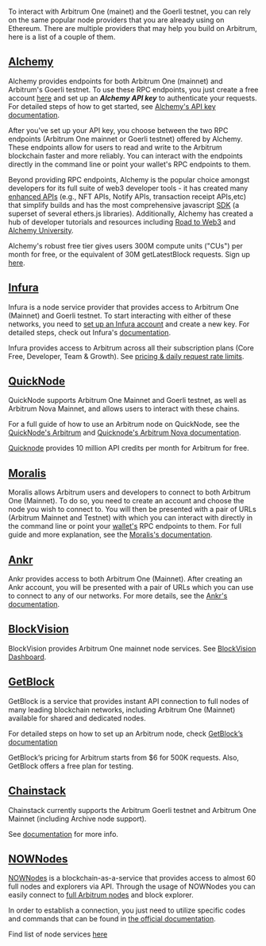 To interact with Arbitrum One (mainet) and the Goerli testnet, you can rely on the same popular node providers that you are already using on Ethereum. There are multiple providers that may help you build on Arbitrum, here is a list of a couple of them.

## [Alchemy](https://alchemy.com/?a=arbitrum-docs)

Alchemy provides endpoints for both Arbitrum One (mainnet) and Arbitrum's Goerli testnet. To use these RPC endpoints, you just create a free account [here](https://alchemy.com/arbitrum/?a=arbitrum-docs) and set up an **_Alchemy API key_** to authenticate your requests. For detailed steps of how to get started, see [Alchemy's API key documentation](https://docs.alchemy.com/alchemy/introduction/getting-started#1.create-an-alchemy-key).

After you've set up your API key, you choose between the two RPC endpoints (Arbitrum One mainnet or Goerli testnet) offered by Alchemy. These endpoints allow for users to read and write to the Arbitrum blockchain faster and more reliably. You can interact with the endpoints directly in the command line or point your wallet's RPC endpoints to them. 

Beyond providing RPC endpoints, Alchemy is the popular choice amongst developers for its full suite of web3 developer tools - it has created many [enhanced APIs](https://docs.alchemy.com/reference/enhanced-apis-overview) (e.g., NFT APIs, Notify APIs, transaction receipt APIs,etc) that simplify builds and has the most comprehensive javascript [SDK](https://docs.alchemy.com/reference/alchemy-sdk-quickstart) (a superset of several ethers.js libraries). Additionally, Alchemy has created a hub of developer tutorials and resources including [Road to Web3](https://docs.alchemy.com/docs/welcome-to-the-road-to-web3) and [Alchemy University](https://university.alchemy.com/).

Alchemy's robust free tier gives users 300M compute units ("CUs") per month for free, or the equivalent of 30M getLatestBlock requests. Sign up [here](https://alchemy.com/arbitrum). 

## [Infura](https://infura.io/)

Infura is a node service provider that provides access to Arbitrum One (Mainnet) and Goerli testnet. To start interacting with either of these networks, you need to [set up an Infura account](https://infura.io/register) and create a new key. For detailed steps, check out Infura's [documentation](https://docs.infura.io/infura/networks/arbitrum).

Infura provides access to Arbitrum across all their subscription plans (Core Free, Developer, Team & Growth). See [pricing & daily request rate limits](https://infura.io/pricing).

## [QuickNode](https://www.quicknode.com/)

QuickNode supports Arbitrum One Mainnet and Goerli testnet, as well as Arbitrum Nova Mainnet, and allows users to interact with these chains.

For a full guide of how to use an Arbitrum node on QuickNode, see the [QuickNode's Arbitrum](https://www.quicknode.com/docs/arbitrum) and [Quicknode's Arbitrum Nova documentation](https://www.quicknode.com/docs/arbitrum-nova).

[Quicknode](https://www.quicknode.com/accounts/new-signup) provides 10 million API credits per month for Arbitrum for free.

## [Moralis](https://moralis.io/)

Moralis allows Arbitrum users and developers to connect to both Arbitrum One (Mainnet). To do so, you need to create an account and choose the node you wish to connect to. You will then be presented with a pair of URLs (Arbitrum Mainnet and Testnet) with which you can interact with directly in the command line or point your [wallet's](https://portal.arbitrum.one/#wallets) RPC endpoints to them. For full guide and more explanation, see the [Moralis's documentation](https://moralis.io/full-guide-how-to-connect-to-arbitrum-nodes/).

## [Ankr](https://www.ankr.com/)

Ankr provides access to both Arbitrum One (Mainnet). After creating an Ankr account, you will be presented with a pair of URLs which you can use to connect to any of our networks. For more details, see the [Ankr's documentation](https://docs.ankr.com/blockchains/arbitrum/develop-on-arbitrum).

## [BlockVision](https://blockvision.org/)

BlockVision provides Arbitrum One mainnet node services. See [BlockVision Dashboard](https://dashboard.blockvision.org/connect).

## [GetBlock](https://getblock.io/)

GetBlock is a service that provides instant API connection to full nodes of many leading blockchain networks, including Arbitrum One (Mainnet) available for shared and dedicated nodes.

For detailed steps on how to set up an Arbitrum node, check [GetBlock’s documentation](https://getblock.io/docs/)

GetBlock’s pricing for Arbitrum starts from \$6 for 500K requests. Also, GetBlock offers a free plan for testing.

## [Chainstack](https://chainstack.com/)

Chainstack currently supports the Arbitrum Goerli testnet and Arbitrum One Mainnet (including Archive node support).

See [documentation](https://chainstack.com/build-better-with-arbitrum/) for more info.

## [NOWNodes](https://nownodes.io/?utm_source=arbitrum&utm_medium=referral&utm_campaign=arbitrum)

[NOWNodes](https://nownodes.io/?utm_source=arbitrum&utm_medium=referral&utm_campaign=arbitrum) is a blockchain-as-a-service that provides access to almost 60 full nodes and explorers via API. Through the usage of NOWNodes you can easily connect to [full Arbitrum nodes](https://nownodes.io/nodes/arbitrum?utm_source=arbitrum&utm_medium=referral&utm_campaign=arbitrum) and block explorer.

In order to establish a connection, you just need to utilize specific codes and commands that can be found in [the official documentation](https://documenter.getpostman.com/view/13630829/TVmFkLwy?utm_source=arbitrum&utm_medium=referral&utm_campaign=arbitrum).


Find list of node services [here](https://nownodes.io/nodes?utm_source=arbitrum&utm_medium=referral&utm_campaign=arbitrum)

